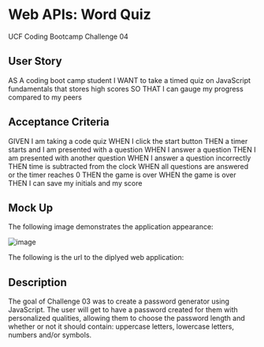 # Web APIs: Word Quiz

UCF Coding Bootcamp Challenge 04

## User Story
AS A coding boot camp student
I WANT to take a timed quiz on JavaScript fundamentals that stores high scores
SO THAT I can gauge my progress compared to my peers

## Acceptance Criteria

GIVEN I am taking a code quiz
WHEN I click the start button
THEN a timer starts and I am presented with a question
WHEN I answer a question
THEN I am presented with another question
WHEN I answer a question incorrectly
THEN time is subtracted from the clock
WHEN all questions are answered or the timer reaches 0
THEN the game is over
WHEN the game is over
THEN I can save my initials and my score

## Mock Up

The following image demonstrates the application appearance:

![image](https://user-images.githubusercontent.com/111001779/196494846-6da57607-5f00-4e2d-b299-0e64ccc516ec.png)


The following is the url to the diplyed web application:



## Description

The goal of Challenge 03 was to create a password generator using JavaScript. The user will get to have a password created for them with personalized qualities, allowing them to choose the password length and whether or not it should contain: uppercase letters, lowercase letters, numbers and/or symbols.
